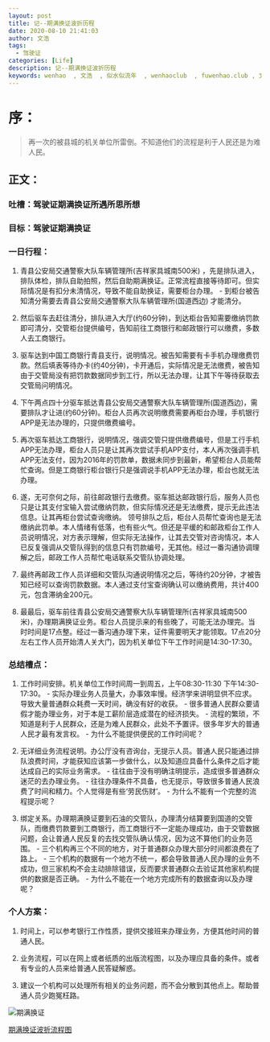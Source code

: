 ```yaml
---
layout: post
title: 记--期满换证波折历程
date: 2020-08-10 21:41:03
author: 文浩
tags:
  - 驾驶证
categories: [Life]
description: 记--期满换证波折历程
keywords: wenhao  , 文浩  , 似水似流年  , wenhaoclub  , fuwenhao.club , 文浩的博客
---
```

# 序：
> 再一次的被县城的机关单位所雷倒。不知道他们的流程是利于人民还是为难人民。

## 正文：
### 吐槽：驾驶证期满换证所遇所思所想

### 目标：驾驶证期满换证

### 一日行程：

1. 青县公安局交通警察大队车辆管理所(吉祥家具城南500米) ，先是排队进入，排队体检，排队自助拍照，然后自助期满换证。正常流程直接等待即可。但实际情况是有扣分未清情况，导致不能自助换证，需要柜台办理。
		- 到柜台被告知清分需要去青县公安局交通警察大队车辆管理所(国道西边) 才能清分。
	
2. 然后驱车去赶往清分，排队进入大厅(约60分钟)，到达柜台告知需要缴纳罚款即可清分，交管柜台提供编号，告知前往工商银行和邮政银行可以缴费，多数人去工商银行。

3. 驱车达到中国工商银行青县支行，说明情况。被告知需要有卡手机办理缴费罚款。然后填表等待办卡(约40分钟)，卡开通后，实际情况是无法缴费，被告知由于交管局没有把罚款数据同步到工行，所以无法办理，让其下午等待获取去交管局问明情况。

4. 下午两点四十分驱车抵达青县公安局交通警察大队车辆管理所(国道西边)，需要排队才让进(约60分钟)。柜台人员再次说明缴费需要再柜台办理，手机银行APP是无法办理的，只提供缴费编号。

5. 再次驱车抵达工商银行，说明情况，强调交管只提供缴费编号，但是工行手机APP无法办理，柜台人员只是让其再次尝试手机APP支付，本人再次强调手机APP无法支付，因为2016年的罚款单，数据未同步到最新，希望柜台人员能帮忙查询。但是工商银行柜台银行只是强调说手机APP无法办理，柜台也就无法办理。

6. 遂，无可奈何之际，前往邮政银行去缴费。驱车抵达邮政银行后，服务人员也只是让其支付宝输入尝试缴纳罚款，但实际情况还是无法缴费，提示无此违法信息。让其再柜台尝试查询缴纳。 领号排队之后，柜台人员帮忙查询也是无法缴纳此罚单。本人情绪有低落，也有些火气。但还是平缓的和邮政柜台工作人员说明情况，对方表示理解，但实际无法操作，让其去交管对咨询情况，本人已反复强调从交管队得到的信息只有罚款编号，无其他。经过一番沟通协调理解之后，邮政工作人员帮忙电话联系交管队协调处理。

7. 最终再邮政工作人员详细和交管队沟通说明情况之后，等待约20分钟，才被告知已经可以查询罚款数据。本人通过支付宝查询确认可以缴纳费用，共计400元，包含滞纳金200元。

8. 最最后，驱车前往青县公安局交通警察大队车辆管理所(吉祥家具城南500米)，办理期满换证业务。柜台人员提示来的有些晚了，可能无法办理完。当时时间是17点整。经过一番沟通办理下来，证件需要明天才能领取。17点20分左右工作人员开始清人关大门，因为机关单位下午工作时间是14:30-17:30。

### 总结槽点：	
1.  工作时间安排。机关单位工作时间周一到周五，上午08:30-11:30 下午14:30-17:30。 
		- 实际办理业务人员量大，办事效率慢。经济学来讲明显供不应求。导致大量普通群众耗费一天时间，确没有好的收获。
		- 很多普通人民群众要请假才能办理业务，对于本是工薪阶层造成潜在的经济损失。
		- 流程的繁琐，不知道是利于人民群众，还是为难人民群众，此处不予置评。很多年岁大的普通人民才最有发言权。
		- 为什么不能提供便民的工作时间呢？
	
2. 无详细业务流程说明。办公厅没有咨询台，无提示人员。普通人民只能通过排队浪费时间，才能获知应该第一步做什么，以及知道应具备什么条件之后才能达成自己的实际业务需求。
		- 往往由于没有明确注明提示，造成很多普通群众迷茫的去办理业务。
		- 往往办理条件不具备，也无提示，导致很多普通人民浪费了时间和精力。个人觉得是有些‘劳民伤财’。
		- 为什么不能有一个完整的流程提示呢？

3. 绑定关系。办理期满换证要到石油的交管队，办理清分结算要到国道的交管队，而缴费罚款要到工商银行，而工商银行不一定能办理成功，由于交管数据问题，会让普通人民反复的去找交管队确认情况，因为这不算他们的业务范围。
		- 三个机构再三个不同的地方，对于普通群众办理大部分时间都浪费在了路上。
		- 三个机构的数据有一个地方不统一，都会导致普通人民办理的业务不成功，但三家机构不会主动排除错误，反而要求普通群众去验证其他家机构提供的数据是否正确。
		- 为什么不能在一个地方完成所有的数据查询以及办理呢？

### 个人方案：
1. 时间上，可以参考银行工作性质，提供交接班来办理业务，方便其他时间的普通人民。

2. 业务流程，可以在网上或者纸质的出版流程图，以及办理应具备的条件。或者有专业的人员来给普通人民答疑解惑。

3. 建议一个机构可以处理所有相关的业务问题，而不会分散到其他点上。帮助普通人员少跑冤枉路。

![期满换证](https://cdn.jsdelivr.net/gh/wenhaoclub/blog-assets/images/Life/driverLience/20200810-%E8%BD%A6%E7%AE%A1%E6%89%80%E6%B5%81%E7%A8%8B.png)

<a href="https://cdn.jsdelivr.net/gh/wenhaoclub/blog-assets/images/Life/driverLience/20200810-%E8%BD%A6%E7%AE%A1%E6%89%80%E6%B5%81%E7%A8%8B.png" target="_blank">期满换证波折流程图</a>
